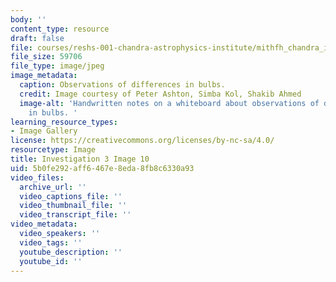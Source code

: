 ```yaml
---
body: ''
content_type: resource
draft: false
file: courses/reshs-001-chandra-astrophysics-institute/mithfh_chandra_inv3_fl_inc.jpg
file_size: 59706
file_type: image/jpeg
image_metadata:
  caption: Observations of differences in bulbs.
  credit: Image courtesy of Peter Ashton, Simba Kol, Shakib Ahmed
  image-alt: 'Handwritten notes on a whiteboard about observations of differences
    in bulbs. '
learning_resource_types:
- Image Gallery
license: https://creativecommons.org/licenses/by-nc-sa/4.0/
resourcetype: Image
title: Investigation 3 Image 10
uid: 5b0fe292-aff6-467e-8eda-8fb8c6330a93
video_files:
  archive_url: ''
  video_captions_file: ''
  video_thumbnail_file: ''
  video_transcript_file: ''
video_metadata:
  video_speakers: ''
  video_tags: ''
  youtube_description: ''
  youtube_id: ''
---
```

